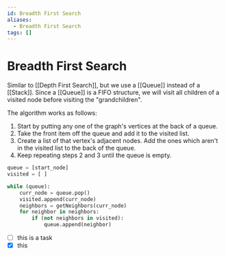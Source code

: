 ```yaml
---
id: Breadth First Search
aliases:
  - Breadth First Search
tags: []
---
```

# Breadth First Search

Similar to [[Depth First Search]], but we use a [[Queue]] instead of a [[Stack]].
Since a [[Queue]] is a FIFO structure, we will visit all children of a visited
node before visiting the "grandchildren".

The algorithm works as follows:

1. Start by putting any one of the graph's vertices at the back of a queue.
2. Take the front item off the queue and add it to the visited list.
3. Create a list of that vertex's adjacent nodes. Add the ones which aren't in
the visited list to the back of the queue.
4. Keep repeating steps 2 and 3 until the queue is empty.

```python
queue = [start_node]
visited = [ ]

while (queue):
	curr_node = queue.pop()
	visited.append(curr_node)
	neighbors = getNeighbors(curr_node)
	for neighbor in neighbors:
		if (not neighbors in visited):
			queue.append(neighbor)
```
- [ ] this is a task
- [x] this
